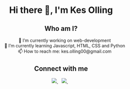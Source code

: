 <h1 align='center'>
  Hi there 👋, I'm Kes Olling
 </h1>


<!--
Here are some ideas to get you started:

- 🔭 I’m currently working on web-development
- 🌱 I’m currently learning ...
- 👯 I’m looking to collaborate on ...
- 🤔 I’m looking for help with ...
- 💬 Ask me about ...

- 😄 Pronouns: ...
- ⚡ Fun fact: ...
-->

<h2 align='center'>Who am I?</h2>

<ul align='center' style='list-style-type: none;'>
  <li>🔭 I’m currently working on web-development</li>
  <li>🌱 I’m currently learning Javascript, HTML, CSS and Python</li>
  <li>📫 How to reach me: kes.olling00@gmail.com</li>
</ul>


<h2 align='center'>Connect with me</h2>

<p align='center'>
  
  <a href="https://www.linkedin.com/in/kes-olling-b54a82164/">
    <img src="https://img.shields.io/badge/linkedin-%230077B5.svg?&style=for-the-badge&logo=linkedin&logoColor=white" />
  </a>&nbsp;&nbsp;
  <a href="https://instagram.com/kes0liebol">
    <img src="https://img.shields.io/badge/instagram-%23E4405F.svg?&style=for-the-badge&logo=instagram&logoColor=white" />        
  </a>&nbsp;&nbsp;
  
</p>


